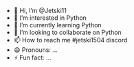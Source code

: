 - 👋 Hi, I’m @Jetski11
- 👀 I’m interested in Python
- 🌱 I’m currently learning Python
- 💞️ I’m looking to collaborate on Python
- 📫 How to reach me #jetski1504 discord
- 😄 Pronouns: ...
- ⚡ Fun fact: ...

<!---
Jetski11/Jetski11 is a ✨ special ✨ repository because its `README.md` (this file) appears on your GitHub profile.
You can click the Preview link to take a look at your changes.
--->
